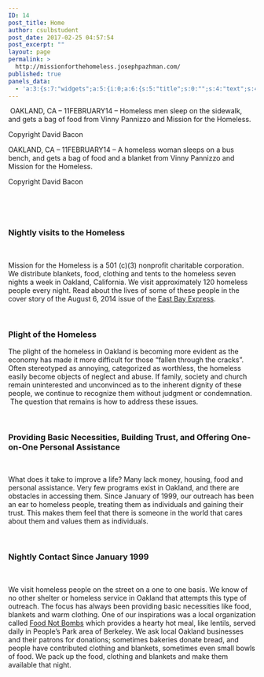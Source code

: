 ```yaml
---
ID: 14
post_title: Home
author: csulbstudent
post_date: 2017-02-25 04:57:54
post_excerpt: ""
layout: page
permalink: >
  http://missionforthehomeless.josephpazhman.com/
published: true
panels_data:
  - 'a:3:{s:7:"widgets";a:5:{i:0;a:6:{s:5:"title";s:0:"";s:4:"text";s:46:"<p>[nivoslider id="107"]</p><p> </p><p> </p>";s:20:"text_selected_editor";s:7:"tinymce";s:5:"autop";b:1;s:12:"_sow_form_id";s:13:"58cc216e584da";s:11:"panels_info";a:7:{s:5:"class";s:31:"SiteOrigin_Widget_Editor_Widget";s:3:"raw";b:0;s:4:"grid";i:0;s:4:"cell";i:0;s:2:"id";i:0;s:9:"widget_id";s:36:"52595009-2ba9-4dc0-ab86-9ab5f2e665ca";s:5:"style";a:1:{s:18:"background_display";s:4:"tile";}}}i:1;a:6:{s:5:"title";s:30:"Nightly visits to the Homeless";s:4:"text";s:465:"<p> </p><p>Mission for the Homeless is a 501 (c)(3) nonprofit charitable corporation. We distribute blankets, food, clothing and tents to the homeless seven nights a week in Oakland, California. We visit approximately 120 homeless people every night. Read about the lives of some of these people in the cover story of the August 6, 2014 issue of the <a href="http://www.eastbayexpress.com/general/flash/2014/08-06-2014/">East Bay Express</a>. </p><p> </p>";s:20:"text_selected_editor";s:7:"tinymce";s:5:"autop";b:1;s:12:"_sow_form_id";s:13:"58cc20f3bc822";s:11:"panels_info";a:7:{s:5:"class";s:31:"SiteOrigin_Widget_Editor_Widget";s:3:"raw";b:0;s:4:"grid";i:1;s:4:"cell";i:0;s:2:"id";i:1;s:9:"widget_id";s:36:"52595009-2ba9-4dc0-ab86-9ab5f2e665ca";s:5:"style";a:1:{s:18:"background_display";s:4:"tile";}}}i:2;a:6:{s:5:"title";s:22:"Plight of the Homeless";s:4:"text";s:511:"<p>The plight of the homeless in Oakland is becoming more evident as the economy has made it more difficult for those “fallen through the cracks”. Often stereotyped as annoying, categorized as worthless, the homeless easily become objects of neglect and abuse. If family, society and church remain uninterested and unconvinced as to the inherent dignity of these people, we continue to recognize them without judgment or condemnation.  The question that remains is how to address these issues.</p><p> </p>";s:20:"text_selected_editor";s:7:"tinymce";s:5:"autop";b:1;s:12:"_sow_form_id";s:13:"58cc21af0c60f";s:11:"panels_info";a:7:{s:5:"class";s:31:"SiteOrigin_Widget_Editor_Widget";s:3:"raw";b:0;s:4:"grid";i:1;s:4:"cell";i:0;s:2:"id";i:2;s:9:"widget_id";s:36:"52595009-2ba9-4dc0-ab86-9ab5f2e665ca";s:5:"style";a:1:{s:18:"background_display";s:4:"tile";}}}i:3;a:6:{s:5:"title";s:88:"Providing Basic Necessities, Building Trust, and Offering One-on-One Personal Assistance";s:4:"text";s:446:"<p> </p><p>What does it take to improve a life? Many lack money, housing, food and personal assistance. Very few programs exist in Oakland, and there are obstacles in accessing them. Since January of 1999, our outreach has been an ear to homeless people, treating them as individuals and gaining their trust. This makes them feel that there is someone in the world that cares about them and values them as individuals.<b><br /> </b></p><p> </p>";s:20:"text_selected_editor";s:7:"tinymce";s:5:"autop";b:1;s:12:"_sow_form_id";s:13:"58cc21ad183af";s:11:"panels_info";a:7:{s:5:"class";s:31:"SiteOrigin_Widget_Editor_Widget";s:3:"raw";b:0;s:4:"grid";i:1;s:4:"cell";i:0;s:2:"id";i:3;s:9:"widget_id";s:36:"52595009-2ba9-4dc0-ab86-9ab5f2e665ca";s:5:"style";a:1:{s:18:"background_display";s:4:"tile";}}}i:4;a:6:{s:5:"title";s:34:"Nightly Contact Since January 1999";s:4:"text";s:731:"<p> </p><p>We visit homeless people on the street on a one to one basis. We know of no other shelter or homeless service in Oakland that attempts this type of outreach. The focus has always been providing basic necessities like food, blankets and warm clothing. One of our inspirations was a local organization called <a href="http://ebfnb.org/">Food Not Bombs</a> which provides a hearty hot meal, like lentils, served daily in People’s Park area of Berkeley. We ask local Oakland businesses and their patrons for donations; sometimes bakeries donate bread, and people have contributed clothing and blankets, sometimes even small bowls of food. We pack up the food, clothing and blankets and make them available that night.</p>";s:20:"text_selected_editor";s:7:"tinymce";s:5:"autop";b:1;s:12:"_sow_form_id";s:13:"58cc20e809fe1";s:11:"panels_info";a:7:{s:5:"class";s:31:"SiteOrigin_Widget_Editor_Widget";s:3:"raw";b:0;s:4:"grid";i:1;s:4:"cell";i:1;s:2:"id";i:4;s:9:"widget_id";s:36:"52595009-2ba9-4dc0-ab86-9ab5f2e665ca";s:5:"style";a:1:{s:18:"background_display";s:4:"tile";}}}}s:5:"grids";a:2:{i:0;a:2:{s:5:"cells";i:1;s:5:"style";a:0:{}}i:1;a:2:{s:5:"cells";i:2;s:5:"style";a:1:{s:18:"background_display";s:4:"tile";}}}s:10:"grid_cells";a:3:{i:0;a:2:{s:4:"grid";i:0;s:6:"weight";i:1;}i:1;a:2:{s:4:"grid";i:1;s:6:"weight";d:0.5;}i:2;a:2:{s:4:"grid";i:1;s:6:"weight";d:0.5;}}}'
---
```

<img src="http://missionforthehomeless.josephpazhman.com/wp-content/uploads/2017/03/youngboy-1100x450.jpg" alt=""><img src="http://missionforthehomeless.josephpazhman.com/wp-content/uploads/2017/03/sleepinginthestreets.jpg" title="#nivoslider-VLQn0-107-caption-0" alt=""><img src="http://missionforthehomeless.josephpazhman.com/wp-content/uploads/2017/03/lady-main.jpg" title="#nivoslider-VLQn0-107-caption-1" alt=""><img src="http://missionforthehomeless.josephpazhman.com/wp-content/uploads/2017/03/group-1100x450.jpg" alt="">
OAKLAND, CA – 11FEBRUARY14 – Homeless men sleep on the sidewalk, and gets a bag of food from Vinny Pannizzo and Mission for the Homeless.<p></p>
<p>Copyright David Bacon</p>
OAKLAND, CA – 11FEBRUARY14 – A homeless woman sleeps on a bus bench, and gets a bag of food and a blanket from Vinny Pannizzo and Mission for the Homeless.<p></p>
<p>Copyright David Bacon</p>
<p><script type="text/javascript">
jQuery(window).load(function(){
jQuery("#nivoslider-VLQn0-107").nivoSlider({
effect:"fade",
slices:15,
boxCols:8,
boxRows:4,
animSpeed:500,
pauseTime:7000,
startSlide:0,
directionNav:true,
controlNav:true,
controlNavThumbs:false,
pauseOnHover:true,
manualAdvance:false
});
});
</script></p>
<p>&nbsp;</p>
<p>&nbsp;</p>
<h3 class="widget-title">Nightly visits to the Homeless</h3>
<p>&nbsp;</p>
<p>Mission for the Homeless is&nbsp;a 501 (c)(3) nonprofit charitable corporation. We distribute blankets, food, clothing and tents to the homeless seven nights a week in Oakland, California. We visit approximately&nbsp;120&nbsp;homeless people every night. Read about&nbsp;the lives of some of these&nbsp;people in the cover story of the&nbsp;August 6, 2014&nbsp;issue of the <a href="http://www.eastbayexpress.com/general/flash/2014/08-06-2014/">East Bay Express</a>.&nbsp;</p>
<p>&nbsp;</p>
<h3 class="widget-title">Plight of the Homeless</h3>
<p>The plight of the homeless in Oakland is becoming more evident as the economy has made it more difficult for those “fallen through the cracks”. Often stereotyped as annoying, categorized as worthless, the homeless easily become objects of neglect and abuse. If family, society and church remain uninterested and unconvinced as to the inherent dignity of these people, we continue to recognize them without judgment or condemnation. &nbsp;The question that remains is how to address these issues.</p>
<p>&nbsp;</p>
<h3 class="widget-title">Providing Basic Necessities, Building Trust, and Offering One-on-One Personal Assistance</h3>
<p>&nbsp;</p>
<p>What does it take to improve a life? Many lack money, housing, food and personal assistance. Very few programs exist in Oakland, and there are obstacles in accessing them. Since January of 1999, our outreach has been an ear to homeless people, treating them as individuals and gaining their trust. This makes them feel that there is someone in the world that cares about them and values them as individuals.<b><br>
</b></p>
<p>&nbsp;</p>
<h3 class="widget-title">Nightly Contact Since January 1999</h3>
<p>&nbsp;</p>
<p>We visit homeless people on the street on a one to one basis. We know of no other shelter or homeless service in Oakland that attempts this type of outreach. The focus has always been providing basic necessities like food, blankets and warm clothing. One of our inspirations was a local organization called <a href="http://ebfnb.org/">Food Not Bombs</a> which provides a hearty hot meal, like lentils, served daily in People’s Park area of Berkeley. We ask local Oakland businesses and their patrons for donations; sometimes bakeries donate bread, and people have contributed clothing and blankets, sometimes even small bowls of food. We pack up the food, clothing and blankets and make them available that night.</p>